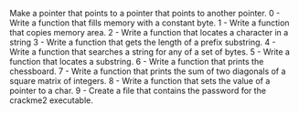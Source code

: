 Make a pointer that points to a pointer that points to another pointer.
0 - Write a function that fills memory with a constant byte.
1 - Write a function that copies memory area.
2 - Write a function that locates a character in a string
3 - Write a function that gets the length of a prefix substring.
4 - Write a function that searches a string for any of a set of bytes.
5 - Write a function that locates a substring.
6 - Write a function that prints the chessboard.
7 - Write a function that prints the sum of two diagonals of a square matrix of integers.
8 - Write a function that sets the value of a pointer to a char.
9 - Create a file that contains the password for the crackme2 executable.
